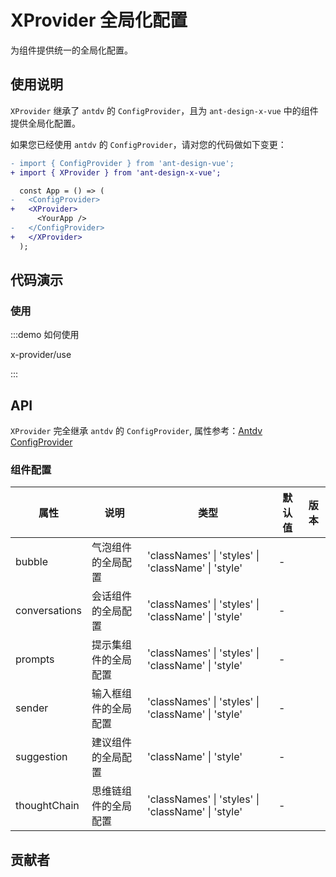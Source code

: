 # XProvider 全局化配置

为组件提供统一的全局化配置。

## 使用说明

`XProvider` 继承了 `antdv` 的 `ConfigProvider`，且为 `ant-design-x-vue` 中的组件提供全局化配置。

如果您已经使用 `antdv` 的 `ConfigProvider`，请对您的代码做如下变更：

```diff
- import { ConfigProvider } from 'ant-design-vue';
+ import { XProvider } from 'ant-design-x-vue';

  const App = () => (
-   <ConfigProvider>
+   <XProvider>
      <YourApp />
-   </ConfigProvider>
+   </XProvider>
  );
```

## 代码演示

### 使用

:::demo 如何使用

x-provider/use

:::

## API

`XProvider` 完全继承 `antdv` 的 `ConfigProvider`, 属性参考：[Antdv ConfigProvider](https://www.antdv.com/components/config-provider-cn#api)

### 组件配置

| 属性 | 说明 | 类型 | 默认值 | 版本 |
| --- | --- | --- | --- | --- |
| bubble | 气泡组件的全局配置 | 'classNames' \| 'styles' \| 'className' \| 'style' | - |  |
| conversations | 会话组件的全局配置 | 'classNames' \| 'styles' \| 'className' \| 'style' | - |  |
| prompts | 提示集组件的全局配置 | 'classNames' \| 'styles' \| 'className' \| 'style' | - |  |
| sender | 输入框组件的全局配置 | 'classNames' \| 'styles' \| 'className' \| 'style' | - |  |
| suggestion | 建议组件的全局配置 | 'className' \| 'style' | - |  |
| thoughtChain | 思维链组件的全局配置 | 'classNames' \| 'styles' \| 'className' \| 'style' | - |  |
## 贡献者

<doc-contributors component-name="x-provider" :max-count="6" :show-view-all="true" />
